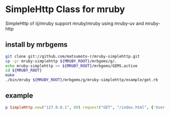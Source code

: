 # SimpleHttp Class for mruby
SimpleHttp of iij/mruby support mruby/mruby using mruby-uv and mruby-http

## install by mrbgems
```bash
git clone git://github.com/matsumoto-r/mruby-simplehttp.git
cp -pr mruby-simplehttp ${MRUBY_ROOT}/mrbgems/g/.
echo mruby-simplehttp >> ${MRUBY_ROOT}/mrbgems/GEMS.active
cd ${MRUBY_ROOT}
make
./bin/mruby ${MRUBY_ROOT}/mrbgems/g/mruby-simplehttp/example/get.rb
```

## example

```ruby
p SimpleHttp.new("127.0.0.1", 80).request("GET", "/index.html", {'User-Agent' => "test-agent"})
```

